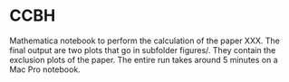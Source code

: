 # CCBH
Mathematica notebook to perform the calculation of the paper XXX. 
The final output are two plots that go in subfolder figures/. They contain the exclusion plots of the paper.
The entire run  takes around 5 minutes on a Mac Pro notebook.

